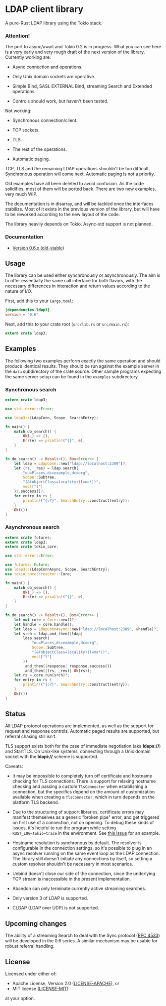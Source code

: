 # LDAP client library

A pure-Rust LDAP library using the Tokio stack.

### Attention!

The port to async/await and Tokio 0.2 is in progress. What you can see here
is a very early and very rough draft of the next version of the library.
Currently working are:

* Async connection and operations.

* Only Unix domain sockets are operative.

* Simple Bind, SASL EXTERNAL Bind, streaming Search and Extended operations.

* Controls should work, but haven't been tested.

Not working:

* Synchronous connection/client.

* TCP sockets.

* TLS.

* The rest of the operations.

* Automatic paging.

TCP, TLS and the remaining LDAP operations shouldn't be too difficult.
Synchronous operation will come next. Automatic paging is not a priority.

Old examples have all been deleted to avoid confusion. As the code solidifies,
most of them will be ported back. There are two new examples, very much WIP.

The documentation is in disarray, and will be tackled once the interfaces
stabilize. Most of it exists in the previous version of the library, but will
have to be reworked according to the new layout of the code.

The library heavily depends on Tokio. Async-std support is not planned.

### Documentation

- [Version 0.6.x (old-stable)](https://docs.rs/ldap3/)

## Usage

The library can be used either synchronously or asynchronously. The aim is to
offer essentially the same call interface for both flavors, with the necessary
differences in interaction and return values according to the nature of I/O.

First, add this to your `Cargo.toml`:

```toml
[dependencies.ldap3]
version = "0.6"
```

Next, add this to your crate root (`src/lib.rs` or `src/main.rs`):

```rust
extern crate ldap3;
```

## Examples

The following two examples perform exactly the same operation and should produce identical
results. They should be run against the example server in the `data` subdirectory of the crate source.
Other sample programs expecting the same server setup can be found in the `examples` subdirectory.

### Synchronous search

```rust
extern crate ldap3;

use std::error::Error;

use ldap3::{LdapConn, Scope, SearchEntry};

fn main() {
    match do_search() {
        Ok(_) => (),
        Err(e) => println!("{}", e),
    }
}

fn do_search() -> Result<(), Box<Error>> {
    let ldap = LdapConn::new("ldap://localhost:2389")?;
    let (rs, _res) = ldap.search(
        "ou=Places,dc=example,dc=org",
        Scope::Subtree,
        "(&(objectClass=locality)(l=ma*))",
        vec!["l"]
    )?.success()?;
    for entry in rs {
        println!("{:?}", SearchEntry::construct(entry));
    }
    Ok(())
}
```

### Asynchronous search

```rust
extern crate futures;
extern crate ldap3;
extern crate tokio_core;

use std::error::Error;

use futures::Future;
use ldap3::{LdapConnAsync, Scope, SearchEntry};
use tokio_core::reactor::Core;

fn main() {
    match do_search() {
        Ok(_) => (),
        Err(e) => println!("{}", e),
    }
}

fn do_search() -> Result<(), Box<Error>> {
    let mut core = Core::new()?;
    let handle = core.handle();
    let ldap = LdapConnAsync::new("ldap://localhost:2389", &handle)?;
    let srch = ldap.and_then(|ldap|
        ldap.search(
            "ou=Places,dc=example,dc=org",
            Scope::Subtree,
            "(&(objectClass=locality)(l=ma*))",
            vec!["l"]
        ))
        .and_then(|response| response.success())
        .and_then(|(rs, _res)| Ok(rs));
    let rs = core.run(srch)?;
    for entry in rs {
        println!("{:?}", SearchEntry::construct(entry));
    }
    Ok(())
}
```

## Status

All LDAP protocol operations are implemented, as well as the support for request
and response controls. Automatic paged results are supported, but referral chasing
still isn't.

TLS support exists both for the case of immediate negotiation (aka __ldaps://__)
and StartTLS. On Unix-like systems, connecting through a Unix domain socket with the
__ldapi://__ scheme is supported.

Caveats:

* It may be impossible to completely turn off certificate and hostname checking
  for TLS connections. There is support for relaxing hostname checking and passing
  a custom `TlsConnector` when establishing a connection, but the specifics depend
  on the amount of customization available when creating a `TlsConnector`, which
  in turn depends on the platform TLS backend.

* Due to the structuring of support libraries, certificate errors may manifest
  themselves as a generic "broken pipe" error, and get triggered on first use of
  a connection, not on opening. To debug these kinds of issues, it's helpful
  to run the program while setting `RUST_LOG=tokio=trace` in the environment.
  See [this issue](https://github.com/inejge/ldap3/issues/14#issuecomment-323356983)
  for an example.

* Hostname resolution is synchronous by default. The resolver is configurable
  in the connection settings, so it's possible to plug in an async resolver
  running on the same event loop as the LDAP connection. The library still
  doesn't initiate any connections by itself, so setting a custom resolver
  shouldn't be necessary in most scenarios.

* Unbind doesn't close our side of the connection, since the underlying
  TCP stream is inaccessible in the present implementation.

* Abandon can only terminate currently active streaming searches.

* Only version 3 of LDAP is supported.

* CLDAP (LDAP over UDP) is not supported.

## Upcoming changes

The ability of a streaming Search to deal with the Sync protocol
([RFC 4533](https://tools.ietf.org/html/rfc4533)) will be developed in the 0.6
series. A similar mechanism may be usable for robust referral handling.

## License

Licensed under either of:

 * Apache License, Version 2.0 ([LICENSE-APACHE](LICENSE-APACHE)), or
 * MIT license ([LICENSE-MIT](LICENSE-MIT))

at your option.
